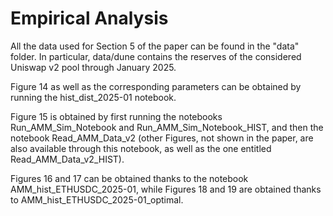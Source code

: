 # Empirical Analysis

All the data used for Section 5 of the paper can be found in the "data" folder. In particular, data/dune contains the reserves of the considered Uniswap v2 pool through January 2025.

Figure 14 as well as the corresponding parameters can be obtained by running the hist_dist_2025-01 notebook. 

Figure 15 is obtained by first running the notebooks Run_AMM_Sim_Notebook and Run_AMM_Sim_Notebook_HIST, and then the notebook Read_AMM_Data_v2 (other Figures, not shown in the paper, are also available through this notebook, as well as the one entitled Read_AMM_Data_v2_HIST).

Figures 16 and 17 can be obtained thanks to the notebook AMM_hist_ETHUSDC_2025-01, while Figures 18 and 19 are obtained thanks to AMM_hist_ETHUSDC_2025-01_optimal.
